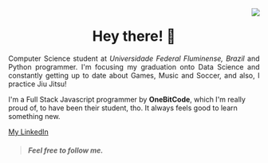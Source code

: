 <img src="https://user-images.githubusercontent.com/43455579/109083559-e3b76480-76e4-11eb-94bf-2bd35e64f86b.png" style="float:right" style="float:center;">

<h1 align="center">Hey there! 🤘</h1>


<p align="justify">Computer Science student at <i>Universidade Federal Fluminense, Brazil</i> and Python programmer. I'm focusing my graduation onto Data Science and constantly getting up to date about Games, Music and Soccer, and also, I practice Jiu Jitsu!</p>
<p>I'm a Full Stack Javascript programmer by <strong>OneBitCode</strong>, which I'm really proud of, to have been their student, tho. It always feels good to learn something new.</p>

[My LinkedIn](https://www.linkedin.com/in/felipe-henrique-peixoto-neto-459735202/)
> ##### Feel free to follow me. 


<!--
**Felipeixotont/Felipeixotont** is a ✨ _special_ ✨ repository because its `README.md` (this file) appears on your GitHub profile.


- 🔭 I’m currently working on ...
- 🌱 I’m currently learning ...
- 👯 I’m looking to collaborate on ...
- 🤔 I’m looking for help with ...
- 💬 Ask me about ...
- 📫 How to reach me: ...
- 😄 Pronouns: ...
- ⚡ Fun fact: ...
-->

